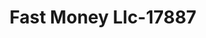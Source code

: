 ---
f_zip-code: 38075
f_state-code: TN
title: Fast Money Llc-17887
f_phone: 731-254-9500
f_city-only: Whiteville
f_address: 2060 Us Highway 64 Whiteville
f_location-unique-id: '17887'
slug: fast-money-llc-17887
updated-on: '2024-05-30T13:46:58.046Z'
created-on: '2024-05-30T13:36:59.803Z'
published-on: '2024-05-30T13:54:32.469Z'
f_city-state: cms/city/whiteville-tn.md
f_company: cms/company/fast-money-llc.md
f_state: cms/state/tennessee.md
layout: '[payday-loan].html'
tags: payday-loan
---